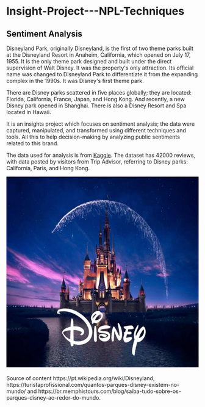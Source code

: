 # Insight-Project---NPL-Techniques

## Sentiment Analysis

Disneyland Park, originally Disneyland, is the first of two theme parks built at the Disneyland Resort in Anaheim, California, which opened on July 17, 1955. It is the only theme park designed and built under the direct supervision of Walt Disney. It was the property's only attraction. Its official name was changed to Disneyland Park to differentiate it from the expanding complex in the 1990s. It was Disney's first theme park.

There are Disney parks scattered in five places globally; they are located: Florida, California, France, Japan, and Hong Kong. And recently, a new Disney park opened in Shanghai. There is also a Disney Resort and Spa located in Hawaii.

It is an insights project which focuses on sentiment analysis; the data were captured, manipulated, and transformed using different techniques and tools. All this to help decision-making by analyzing public sentiments related to this brand.

The data used for analysis is from [Kaggle](https://www.kaggle.com/datasets/arushchillar/disneyland-reviews). The dataset has 42000 reviews, with data posted by visitors from Trip Advisor, referring to Disney parks: California, Paris, and Hong Kong.


<div align="center">
  <img src="https://github.com/NathaliaSutto/Insight-Project---NPL-Techniques/blob/master/Disney.jpg" height="500" width="700"/>
</div>


<br>
Source of content https://pt.wikipedia.org/wiki/Disneyland, https://turistaprofissional.com/quantos-parques-disney-existem-no-mundo/ and https://br.memphistours.com/blog/saiba-tudo-sobre-os-parques-disney-ao-redor-do-mundo. </a></font>
